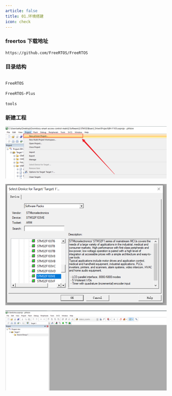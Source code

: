 ```yaml
---
article: false
title: 01.环境搭建
icon: check
---
```


### freertos 下载地址
```text
https://github.com/FreeRTOS/FreeRTOS
```

### 目录结构 
```text

FreeRTOS

FreeRTOS-Plus

tools

```

### 新建工程

![01img.png](./img/01img.png)


![02img.png](./img/02img.png)


![03img.png](./img/03img.png)




